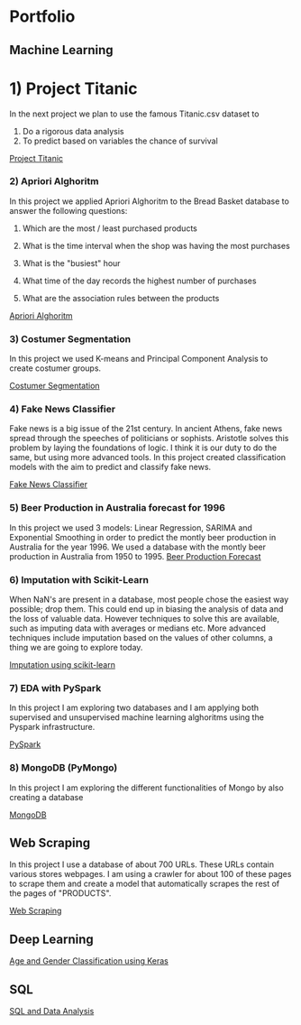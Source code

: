 # Portfolio

## Machine Learning

# 1) Project Titanic
In the next project we plan to use the famous Titanic.csv dataset to 
1) Do a rigorous data analysis
2) To predict based on variables the chance of survival

[Project Titanic](https://github.com/Segith/Projects/blob/main/Proiect%20TITANIC.ipynb)


### 2) Apriori Alghoritm

In this project we applied Apriori Alghoritm to the Bread Basket database to answer the following questions:
1) Which are the most / least purchased products

2) What is the time interval when the shop was having the most purchases

3) What is the "busiest" hour

4) What time of the day records the highest number of purchases

5) What are the association rules between the products

[Apriori Alghoritm](https://github.com/Segith/Projects/blob/main/Apropri.ipynb)


### 3) Costumer Segmentation

In this project we used K-means and Principal Component Analysis to create costumer groups.

[Costumer Segmentation](https://github.com/Segith/Projects/blob/main/Costumer%20Segmentation.ipynb)

### 4) Fake News Classifier 

Fake news is a big issue of the 21st century. In ancient Athens, fake news spread through the speeches of politicians or sophists. Aristotle solves this problem by laying the foundations of logic. I think it is our duty to do the same, but using more advanced tools. In this project created classification models with the aim to predict and classify fake news.

[Fake News Classifier](https://github.com/Segith/Projects/blob/main/Fake%20News%20Project.ipynb)

### 5) Beer Production in Australia forecast for 1996

In this project we used 3 models: Linear Regression, SARIMA and Exponential Smoothing in order to predict the montly beer production in Australia for the year 1996. We used a database with the montly beer production in Australia from 1950 to 1995. 
[Beer Production Forecast](https://github.com/Segith/Projects/blob/main/Monthly%20Beer%20Production%20Australia%20for%201996.ipynb)


### 6) Imputation with Scikit-Learn
When NaN's are present in a database, most people chose the easiest way possible; drop them. This could end up in biasing the analysis of data and the loss of valuable data. However techniques to solve this are available, such as imputing data with averages or medians etc. More advanced techniques include imputation based on the values of other columns, a thing we are going to explore today.

[Imputation using scikit-learn](https://github.com/Segith/Projects/blob/main/Imputation.ipynb)

### 7) EDA with PySpark
In this project I am exploring two databases and I am applying both supervised and unsupervised machine learning alghoritms using the Pyspark infrastructure.

[PySpark](https://github.com/Segith/Projects/blob/main/EDA%20with%20PySpark.ipynb)

### 8) MongoDB (PyMongo)
In this project I am exploring the different functionalities of Mongo by also creating a database

[MongoDB](https://github.com/Segith/Projects/blob/main/MongoDB.ipynb)

## Web Scraping
In this project I use a database of about 700 URLs. These URLs contain various stores webpages. I am using a crawler for about 100 of these pages
to scrape them and create a model that automatically scrapes the rest of the pages of "PRODUCTS".

[Web Scraping](https://github.com/Segith/Projects/blob/main/Web%20Scraping.ipynb)

## Deep Learning
[Age and Gender Classification using Keras](https://github.com/Segith/Projects/blob/main/Age%20and%20Gender%20classification.zip)


## SQL

[SQL and Data Analysis](https://github.com/Segith/Projects/blob/main/SQL%2C%20EDA%20and%20DA.ipynb)



